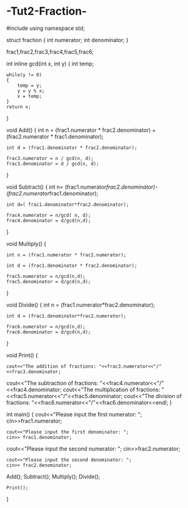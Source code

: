 # -Tut2-Fraction-
#include <iostream>
using namespace std;

struct fraction
{
    int numerator;
    int denominator;
}

frac1,frac2,frac3,frac4,frac5,frac6;

int inline gcd(int x, int y)
{
    int temp;

    while(y != 0)
    {
        temp = y;
        y = y % x;
        x = temp;
    }
    return x;
}

void Add()
{
    int n = (frac1.numerator * frac2.denominator) + (frac2.numerator * frac1.denominator);

    int d = (frac1.denominator * frac2.denominator);

    frac3.numerator = n / gcd(n, d);
    frac3.denominator = d / gcd(n, d);
}

void Subtract()
{
	int n= (frac1.numerator*frac2.denominator)-(frac2.numerator*frac1.denominator);
	
	int d=( frac1.denominator*frac2.denominator);
	
	frac4.numerator = n/gcd( n, d);
	frac4.denominator = d/gcd(n,d);
}

void Multiply() 
{   
	      
	int n = (frac1.numerator * frac2.numerator);     
	
	int d = (frac1.denominator * frac2.denominator); 
	
	frac5.numerator = n/gcd(n,d);
	frac5.denominator = d/gcd(n,d);
	
}

void Divide()
{
	int n = (frac1.numerator*frac2.denominator);

	int d = (frac1.denominator*frac2.numerator);
	
	frac6.numerator = n/gcd(n,d);
	frac6.denominator = d/gcd(n,d);
}

void Print()
{

	cout<<"The addition of fractions: "<<frac3.numerator<<"/"<<frac3.denominator;
  cout<<"The subtraction of fractions: "<<frac4.numerator<<"/"<<frac4.denominator;
	cout<<"The multiplication of fractions: "<<frac5.numerator<<"/"<<frac5.denominator;
	cout<<"The division of fractions: "<<frac6.numerator<<"/"<<frac6.denominator<<endl;
}


int main()
{
  cout<<"Please input the first numerator: ";
	cin>>frac1.numerator;

	cout<<"Please input the first denominator: ";
	cin>> frac1.denominator;


  cout<<"Please input the second numerator: ";
	cin>>frac2.numerator;

	cout<<"Please input the second denominator: ";
	cin>> frac2.denominator;
    
  Add();
	Subtract();
	Multiply();
	Divide();

	Print();

    
}

